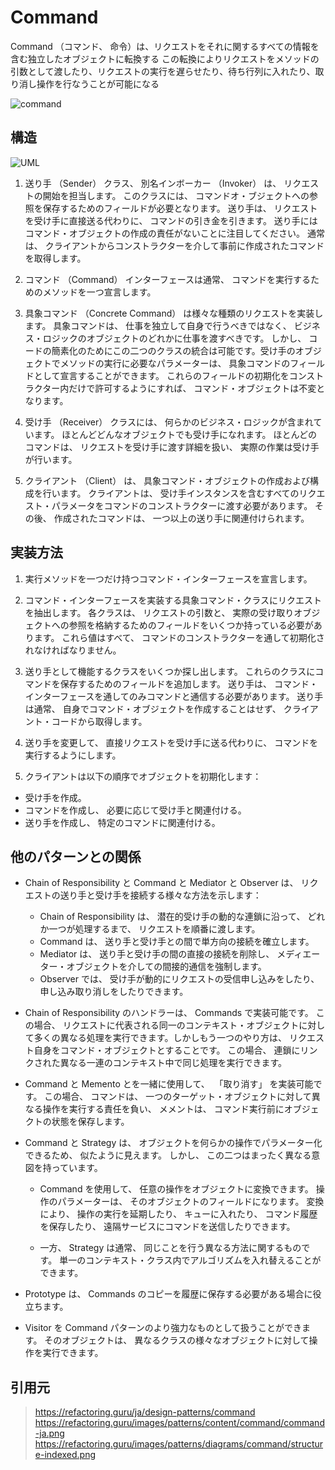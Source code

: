 # Command
Command （コマンド、 命令）は、リクエストをそれに関するすべての情報を含む独立したオブジェクトに転換する
この転換によりリクエストをメソッドの引数として渡したり、リクエストの実行を遅らせたり、待ち行列に入れたり、取り消し操作を行なうことが可能になる

![command](https://refactoring.guru/images/patterns/content/command/command-ja.png)

## 構造
![UML](https://refactoring.guru/images/patterns/diagrams/command/structure-indexed.png)

1. 送り手 （Sender） クラス、 別名インボーカー （Invoker） は、 リクエストの開始を担当します。 このクラスには、 コマンドオ・ブジェクトへの参照を保存するためのフィールドが必要となります。 送り手は、 リクエストを受け手に直接送る代わりに、 コマンドの引き金を引きます。 送り手にはコマンド・オブジェクトの作成の責任がないことに注目してください。 通常は、 クライアントからコンストラクターを介して事前に作成されたコマンドを取得します。

2. コマンド （Command） インターフェースは通常、 コマンドを実行するためのメソッドを一つ宣言します。

3. 具象コマンド （Concrete Command） は様々な種類のリクエストを実装します。 具象コマンドは、 仕事を独立して自身で行うべきではなく、 ビジネス・ロジックのオブジェクトのどれかに仕事を渡すべきです。 しかし、 コードの簡素化のためにこの二つのクラスの統合は可能です。受け手のオブジェクトでメソッドの実行に必要なパラメーターは、 具象コマンドのフィールドとして宣言することができます。 これらのフィールドの初期化をコンストラクター内だけで許可するようにすれば、 コマンド・オブジェクトは不変となります。

4. 受け手 （Receiver） クラスには、 何らかのビジネス・ロジックが含まれています。 ほとんどどんなオブジェクトでも受け手になれます。 ほとんどのコマンドは、 リクエストを受け手に渡す詳細を扱い、 実際の作業は受け手が行います。

5. クライアント （Client） は、 具象コマンド・オブジェクトの作成および構成を行います。 クライアントは、 受け手インスタンスを含むすべてのリクエスト・パラメータをコマンドのコンストラクターに渡す必要があります。 その後、 作成されたコマンドは、 一つ以上の送り手に関連付けられます。

## 実装方法
1. 実行メソッドを一つだけ持つコマンド・インターフェースを宣言します。

2. コマンド・インターフェースを実装する具象コマンド・クラスにリクエストを抽出します。 各クラスは、 リクエストの引数と、 実際の受け取りオブジェクトへの参照を格納するためのフィールドをいくつか持っている必要があります。 これら値はすべて、 コマンドのコンストラクターを通して初期化されなければなりません。

3. 送り手として機能するクラスをいくつか探し出します。 これらのクラスにコマンドを保存するためのフィールドを追加します。 送り手は、 コマンド・インターフェースを通してのみコマンドと通信する必要があります。 送り手は通常、 自身でコマンド・オブジェクトを作成することはせず、 クライアント・コードから取得します。

4. 送り手を変更して、 直接リクエストを受け手に送る代わりに、 コマンドを実行するようにします。

5. クライアントは以下の順序でオブジェクトを初期化します：

  - 受け手を作成。
  - コマンドを作成し、 必要に応じて受け手と関連付ける。
  - 送り手を作成し、 特定のコマンドに関連付ける。


## 他のパターンとの関係
- Chain of Responsibility と Command と Mediator と Observer は、 リクエストの送り手と受け手を接続する様々な方法を示します：

  - Chain of Responsibility は、 潜在的受け手の動的な連鎖に沿って、 どれか一つが処理するまで、 リクエストを順番に渡します。
  - Command は、 送り手と受け手との間で単方向の接続を確立します。
  - Mediator は、 送り手と受け手の間の直接の接続を削除し、 メディエーター・オブジェクトを介しての間接的通信を強制します。
  - Observer では、 受け手が動的にリクエストの受信申し込みをしたり、 申し込み取り消しをしたりできます。

- Chain of Responsibility のハンドラーは、 Commands で実装可能です。 この場合、 リクエストに代表される同一のコンテキスト・オブジェクトに対して多くの異なる処理を実行できます。しかしもう一つのやり方は、 リクエスト自身をコマンド・オブジェクトとすることです。 この場合、 連鎖にリンクされた異なる一連のコンテキスト中で同じ処理を実行できます。

- Command と Memento とを一緒に使用して、 ​ 「取り消す」 を実装可能です。 この場合、 コマンドは、 一つのターゲット・オブジェクトに対して異なる操作を実行する責任を負い、 メメントは、 コマンド実行前にオブジェクトの状態を保存します。

- Command と Strategy は、 オブジェクトを何らかの操作でパラメーター化できるため、 似たように見えます。 しかし、 この二つはまったく異なる意図を持っています。

  - Command を使用して、 任意の操作をオブジェクトに変換できます。 操作のパラメーターは、 そのオブジェクトのフィールドになります。 変換により、 操作の実行を延期したり、 キューに入れたり、 コマンド履歴を保存したり、 遠隔サービスにコマンドを送信したりできます。

  - 一方、 Strategy は通常、 同じことを行う異なる方法に関するものです。 単一のコンテキスト・クラス内でアルゴリズムを入れ替えることができます。

- Prototype は、 Commands のコピーを履歴に保存する必要がある場合に役立ちます。

- Visitor を Command パターンのより強力なものとして扱うことができます。 そのオブジェクトは、 異なるクラスの様々なオブジェクトに対して操作を実行できます。

## 引用元

> https://refactoring.guru/ja/design-patterns/command
> https://refactoring.guru/images/patterns/content/command/command-ja.png
> https://refactoring.guru/images/patterns/diagrams/command/structure-indexed.png